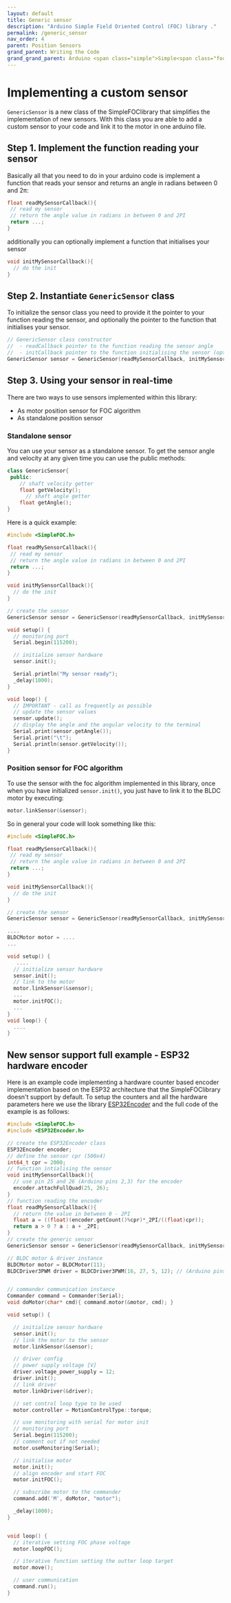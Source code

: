 ```yaml
---
layout: default
title: Generic sensor
description: "Arduino Simple Field Oriented Control (FOC) library ."
permalink: /generic_sensor
nav_order: 4
parent: Position Sensors
grand_parent: Writing the Code
grand_grand_parent: Arduino <span class="simple">Simple<span class="foc">FOC</span>library</span>
---
```



# Implementing a custom sensor

`GenericSensor` is a new class of the  <span class="simple">Simple<span class="foc">FOC</span>library</span> that simplifies the implementation of new sensors. With this class you are able to add a custom sensor to your code and link it to the motor in one arduino file.


## Step 1. Implement the function reading your sensor
Basically all that you need to do in your arduino code is implement a function that reads your sensor and returns an angle in radians between 0 and 2π:
```cpp
float readMySensorCallback(){
 // read my sensor
 // return the angle value in radians in between 0 and 2PI
 return ...;
}
```

additionally you can optionally implement a function that initialises your sensor 
```cpp
void initMySensorCallback(){
  // do the init
}
```

## Step 2. Instantiate `GenericSensor` class
To initialize the sensor class you need to provide it the pointer to your function reading the sensor, and optionally the pointer to the function that initialises your sensor. 
```cpp
// GenericSensor class constructor
//  - readCallback pointer to the function reading the sensor angle
//  - initCallback pointer to the function initialising the sensor (optional)
GenericSensor sensor = GenericSensor(readMySensorCallback, initMySensorCallback);
```

## Step 3. Using your sensor in real-time

There are two ways to use sensors implemented within this library:
- As motor position sensor for FOC algorithm
- As standalone position sensor

### Standalone sensor 
You can use your sensor as a standalone sensor. To get the sensor angle and velocity at any given time you can use the public methods:
```cpp
class GenericSensor{
 public:
    // shaft velocity getter
    float getVelocity();
	  // shaft angle getter
    float getAngle();
}
```

Here is a quick example:
```cpp
#include <SimpleFOC.h>

float readMySensorCallback(){
 // read my sensor
 // return the angle value in radians in between 0 and 2PI
 return ...;
}

void initMySensorCallback(){
  // do the init
}

// create the sensor
GenericSensor sensor = GenericSensor(readMySensorCallback, initMySensorCallback);

void setup() {
  // monitoring port
  Serial.begin(115200);

  // initialize sensor hardware
  sensor.init();

  Serial.println("My sensor ready");
  _delay(1000);
}

void loop() {
  // IMPORTANT - call as frequently as possible
  // update the sensor values 
  sensor.update();
  // display the angle and the angular velocity to the terminal
  Serial.print(sensor.getAngle());
  Serial.print("\t");
  Serial.println(sensor.getVelocity());
}
```

### Position sensor for FOC algorithm

To use the sensor with the foc algorithm implemented in this library, once when you have initialized `sensor.init()`, you just have to link it to the BLDC motor by executing:
```cpp
motor.linkSensor(&sensor);
```

So in general your code will look something like this:
```cpp
#include <SimpleFOC.h>

float readMySensorCallback(){
 // read my sensor
 // return the angle value in radians in between 0 and 2PI
 return ...;
}

void initMySensorCallback(){
  // do the init
}

// create the sensor
GenericSensor sensor = GenericSensor(readMySensorCallback, initMySensorCallback);

....
BLDCMotor motor = ....
...

void setup() {
   ....
  // initialize sensor hardware
  sensor.init();
  // link to the motor
  motor.linkSensor(&sensor);
  ...
  motor.initFOC();
  ...
}
void loop() {
  ....
}
```

## New sensor support full example - ESP32 hardware encoder

Here is an example code implementing a hardware counter based encoder implementation based on the ESP32 architecture that the <span class="simple">Simple<span class="foc">FOC</span>library</span> doesn't support by default. 
To setup the counters and all the hardware parameters here we use the library [ESP32Encoder](https://github.com/madhephaestus/ESP32Encoder) and the full code of the example is as follows:
```cpp
#include <SimpleFOC.h>
#include <ESP32Encoder.h>

// create the ESP32Encoder class
ESP32Encoder encoder;
// define the sensor cpr (500x4)
int64_t cpr = 2000;
// function intialising the sensor
void initMySensorCallback(){
  // use pin 25 and 26 (Arduino pins 2,3) for the encoder
  encoder.attachFullQuad(25, 26);
}
// function reading the encoder 
float readMySensorCallback(){
  // return the value in between 0 - 2PI
  float a = ((float)(encoder.getCount()%cpr)*_2PI/((float)cpr));
  return a > 0 ? a : a + _2PI;
}
// create the generic sensor
GenericSensor sensor = GenericSensor(readMySensorCallback, initMySensorCallback);

// BLDC motor & driver instance
BLDCMotor motor = BLDCMotor(11);
BLDCDriver3PWM driver = BLDCDriver3PWM(16, 27, 5, 12); // (Arduino pins 5,6,10,8)


// commander communication instance
Commander command = Commander(Serial);
void doMotor(char* cmd){ command.motor(&motor, cmd); }

void setup() {

  // initialize sensor hardware
  sensor.init();
  // link the motor to the sensor
  motor.linkSensor(&sensor);

  // driver config
  // power supply voltage [V]
  driver.voltage_power_supply = 12;
  driver.init();
  // link driver
  motor.linkDriver(&driver);

  // set control loop type to be used
  motor.controller = MotionControlType::torque;

  // use monitoring with serial for motor init
  // monitoring port
  Serial.begin(115200);
  // comment out if not needed
  motor.useMonitoring(Serial);

  // initialise motor
  motor.init();
  // align encoder and start FOC
  motor.initFOC();

  // subscribe motor to the commander
  command.add('M', doMotor, "motor");

  _delay(1000);
}


void loop() {
  // iterative setting FOC phase voltage
  motor.loopFOC();

  // iterative function setting the outter loop target
  motor.move();

  // user communication
  command.run();
}
```